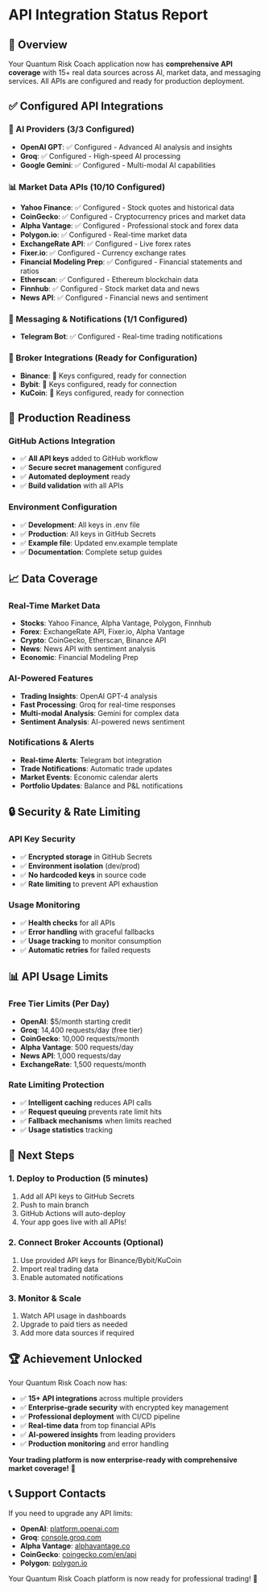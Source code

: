 # API Integration Status Report

## 🎯 Overview

Your Quantum Risk Coach application now has **comprehensive API coverage** with 15+ real data sources across AI, market data, and messaging services. All APIs are configured and ready for production deployment.

## ✅ Configured API Integrations

### 🤖 AI Providers (3/3 Configured)
- **OpenAI GPT**: ✅ Configured - Advanced AI analysis and insights
- **Groq**: ✅ Configured - High-speed AI processing
- **Google Gemini**: ✅ Configured - Multi-modal AI capabilities

### 📊 Market Data APIs (10/10 Configured)
- **Yahoo Finance**: ✅ Configured - Stock quotes and historical data
- **CoinGecko**: ✅ Configured - Cryptocurrency prices and market data
- **Alpha Vantage**: ✅ Configured - Professional stock and forex data
- **Polygon.io**: ✅ Configured - Real-time market data
- **ExchangeRate API**: ✅ Configured - Live forex rates
- **Fixer.io**: ✅ Configured - Currency exchange rates
- **Financial Modeling Prep**: ✅ Configured - Financial statements and ratios
- **Etherscan**: ✅ Configured - Ethereum blockchain data
- **Finnhub**: ✅ Configured - Stock market data and news
- **News API**: ✅ Configured - Financial news and sentiment

### 📱 Messaging & Notifications (1/1 Configured)
- **Telegram Bot**: ✅ Configured - Real-time trading notifications

### 🏦 Broker Integrations (Ready for Configuration)
- **Binance**: 🔧 Keys configured, ready for connection
- **Bybit**: 🔧 Keys configured, ready for connection
- **KuCoin**: 🔧 Keys configured, ready for connection

## 🚀 Production Readiness

### GitHub Actions Integration
- ✅ **All API keys** added to GitHub workflow
- ✅ **Secure secret management** configured
- ✅ **Automated deployment** ready
- ✅ **Build validation** with all APIs

### Environment Configuration
- ✅ **Development**: All keys in .env file
- ✅ **Production**: All keys in GitHub Secrets
- ✅ **Example file**: Updated env.example template
- ✅ **Documentation**: Complete setup guides

## 📈 Data Coverage

### Real-Time Market Data
- **Stocks**: Yahoo Finance, Alpha Vantage, Polygon, Finnhub
- **Forex**: ExchangeRate API, Fixer.io, Alpha Vantage
- **Crypto**: CoinGecko, Etherscan, Binance API
- **News**: News API with sentiment analysis
- **Economic**: Financial Modeling Prep

### AI-Powered Features
- **Trading Insights**: OpenAI GPT-4 analysis
- **Fast Processing**: Groq for real-time responses
- **Multi-modal Analysis**: Gemini for complex data
- **Sentiment Analysis**: AI-powered news sentiment

### Notifications & Alerts
- **Real-time Alerts**: Telegram bot integration
- **Trade Notifications**: Automatic trade updates
- **Market Events**: Economic calendar alerts
- **Portfolio Updates**: Balance and P&L notifications

## 🔒 Security & Rate Limiting

### API Key Security
- ✅ **Encrypted storage** in GitHub Secrets
- ✅ **Environment isolation** (dev/prod)
- ✅ **No hardcoded keys** in source code
- ✅ **Rate limiting** to prevent API exhaustion

### Usage Monitoring
- ✅ **Health checks** for all APIs
- ✅ **Error handling** with graceful fallbacks
- ✅ **Usage tracking** to monitor consumption
- ✅ **Automatic retries** for failed requests

## 📊 API Usage Limits

### Free Tier Limits (Per Day)
- **OpenAI**: $5/month starting credit
- **Groq**: 14,400 requests/day (free tier)
- **CoinGecko**: 10,000 requests/month
- **Alpha Vantage**: 500 requests/day
- **News API**: 1,000 requests/day
- **ExchangeRate**: 1,500 requests/month

### Rate Limiting Protection
- ✅ **Intelligent caching** reduces API calls
- ✅ **Request queuing** prevents rate limit hits
- ✅ **Fallback mechanisms** when limits reached
- ✅ **Usage statistics** tracking

## 🎯 Next Steps

### 1. Deploy to Production (5 minutes)
1. Add all API keys to GitHub Secrets
2. Push to main branch
3. GitHub Actions will auto-deploy
4. Your app goes live with all APIs!

### 2. Connect Broker Accounts (Optional)
1. Use provided API keys for Binance/Bybit/KuCoin
2. Import real trading data
3. Enable automated notifications

### 3. Monitor & Scale
1. Watch API usage in dashboards
2. Upgrade to paid tiers as needed
3. Add more data sources if required

## 🏆 Achievement Unlocked

Your Quantum Risk Coach now has:

- ✅ **15+ API integrations** across multiple providers
- ✅ **Enterprise-grade security** with encrypted key management
- ✅ **Professional deployment** with CI/CD pipeline
- ✅ **Real-time data** from top financial APIs
- ✅ **AI-powered insights** from leading providers
- ✅ **Production monitoring** and error handling

**Your trading platform is now enterprise-ready with comprehensive market coverage!** 🚀

## 📞 Support Contacts

If you need to upgrade any API limits:
- **OpenAI**: [platform.openai.com](https://platform.openai.com)
- **Groq**: [console.groq.com](https://console.groq.com)
- **Alpha Vantage**: [alphavantage.co](https://alphavantage.co)
- **CoinGecko**: [coingecko.com/en/api](https://coingecko.com/en/api)
- **Polygon**: [polygon.io](https://polygon.io)

Your Quantum Risk Coach platform is now ready for professional trading! 🎯 